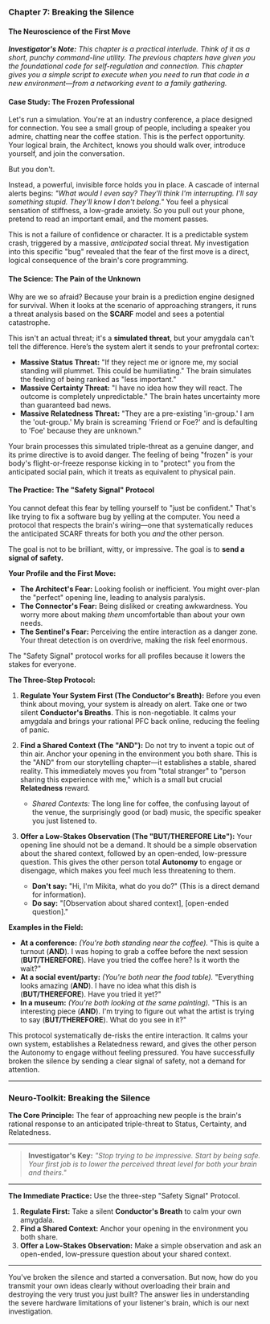 ### **Chapter 7: Breaking the Silence**
#### **The Neuroscience of the First Move**

***Investigator's Note:*** *This chapter is a practical interlude. Think of it as a short, punchy command-line utility. The previous chapters have given you the foundational code for self-regulation and connection. This chapter gives you a simple script to execute when you need to run that code in a new environment—from a networking event to a family gathering.*

#### **Case Study: The Frozen Professional**

Let's run a simulation. You're at an industry conference, a place designed for connection. You see a small group of people, including a speaker you admire, chatting near the coffee station. This is the perfect opportunity. Your logical brain, the Architect, knows you should walk over, introduce yourself, and join the conversation.

But you don't.

Instead, a powerful, invisible force holds you in place. A cascade of internal alerts begins: *"What would I even say? They'll think I'm interrupting. I'll say something stupid. They'll know I don't belong."* You feel a physical sensation of stiffness, a low-grade anxiety. So you pull out your phone, pretend to read an important email, and the moment passes.

This is not a failure of confidence or character. It is a predictable system crash, triggered by a massive, *anticipated* social threat. My investigation into this specific "bug" revealed that the fear of the first move is a direct, logical consequence of the brain's core programming.

#### **The Science: The Pain of the Unknown**

Why are we so afraid? Because your brain is a prediction engine designed for survival. When it looks at the scenario of approaching strangers, it runs a threat analysis based on the **SCARF** model and sees a potential catastrophe.

This isn't an actual threat; it's a **simulated threat**, but your amygdala can't tell the difference. Here’s the system alert it sends to your prefrontal cortex:

*   **Massive Status Threat:** "If they reject me or ignore me, my social standing will plummet. This could be humiliating." The brain simulates the feeling of being ranked as "less important."
*   **Massive Certainty Threat:** "I have no idea how they will react. The outcome is completely unpredictable." The brain hates uncertainty more than guaranteed bad news.
*   **Massive Relatedness Threat:** "They are a pre-existing 'in-group.' I am the 'out-group.' My brain is screaming 'Friend or Foe?' and is defaulting to 'Foe' because they are unknown."

Your brain processes this simulated triple-threat as a genuine danger, and its prime directive is to avoid danger. The feeling of being "frozen" is your body's flight-or-freeze response kicking in to "protect" you from the anticipated social pain, which it treats as equivalent to physical pain.

#### **The Practice: The "Safety Signal" Protocol**

You cannot defeat this fear by telling yourself to "just be confident." That's like trying to fix a software bug by yelling at the computer. You need a protocol that respects the brain's wiring—one that systematically reduces the anticipated SCARF threats for both you *and* the other person.

The goal is not to be brilliant, witty, or impressive. The goal is to **send a signal of safety.**

**Your Profile and the First Move:**
*   **The Architect's Fear:** Looking foolish or inefficient. You might over-plan the "perfect" opening line, leading to analysis paralysis.
*   **The Connector's Fear:** Being disliked or creating awkwardness. You worry more about making *them* uncomfortable than about your own needs.
*   **The Sentinel's Fear:** Perceiving the entire interaction as a danger zone. Your threat detection is on overdrive, making the risk feel enormous.

The "Safety Signal" protocol works for all profiles because it lowers the stakes for everyone.

**The Three-Step Protocol:**

1.  **Regulate Your System First (The Conductor's Breath):** Before you even think about moving, your system is already on alert. Take one or two silent **Conductor's Breaths**. This is non-negotiable. It calms your amygdala and brings your rational PFC back online, reducing the feeling of panic.

2.  **Find a Shared Context (The "AND"):** Do not try to invent a topic out of thin air. Anchor your opening in the environment you both share. This is the "AND" from our storytelling chapter—it establishes a stable, shared reality. This immediately moves you from "total stranger" to "person sharing this experience with me," which is a small but crucial **Relatedness** reward.
    *   *Shared Contexts:* The long line for coffee, the confusing layout of the venue, the surprisingly good (or bad) music, the specific speaker you just listened to.

3.  **Offer a Low-Stakes Observation (The "BUT/THEREFORE Lite"):** Your opening line should not be a demand. It should be a simple observation about the shared context, followed by an open-ended, low-pressure question. This gives the other person total **Autonomy** to engage or disengage, which makes you feel much less threatening to them.
    *   **Don't say:** "Hi, I'm Mikita, what do you do?" (This is a direct demand for information).
    *   **Do say:** "[Observation about shared context], [open-ended question]."

**Examples in the Field:**

*   **At a conference:** *(You're both standing near the coffee).* "This is quite a turnout (**AND**). I was hoping to grab a coffee before the next session (**BUT/THEREFORE**). Have you tried the coffee here? Is it worth the wait?"
*   **At a social event/party:** *(You're both near the food table).* "Everything looks amazing (**AND**). I have no idea what this dish is (**BUT/THEREFORE**). Have you tried it yet?"
*   **In a museum:** *(You're both looking at the same painting).* "This is an interesting piece (**AND**). I'm trying to figure out what the artist is trying to say (**BUT/THEREFORE**). What do you see in it?"

This protocol systematically de-risks the entire interaction. It calms your own system, establishes a Relatedness reward, and gives the other person the Autonomy to engage without feeling pressured. You have successfully broken the silence by sending a clear signal of safety, not a demand for attention.

---
### **Neuro-Toolkit: Breaking the Silence**

**The Core Principle:**
The fear of approaching new people is the brain's rational response to an anticipated triple-threat to Status, Certainty, and Relatedness.

---
> **Investigator's Key:**
> *"Stop trying to be impressive. Start by being safe. Your first job is to lower the perceived threat level for both your brain and theirs."*
---
**The Immediate Practice:**
Use the three-step "Safety Signal" Protocol.
1.  **Regulate First:** Take a silent **Conductor's Breath** to calm your own amygdala.
2.  **Find a Shared Context:** Anchor your opening in the environment you both share.
3.  **Offer a Low-Stakes Observation:** Make a simple observation and ask an open-ended, low-pressure question about your shared context.

---

You've broken the silence and started a conversation. But now, how do you transmit your own ideas clearly without overloading their brain and destroying the very trust you just built? The answer lies in understanding the severe hardware limitations of your listener's brain, which is our next investigation.
      